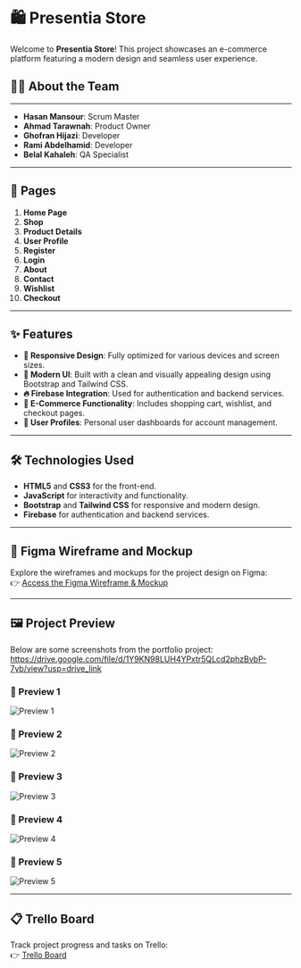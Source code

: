 # 🛍️ Presentia Store  

Welcome to **Presentia Store**! This project showcases an e-commerce platform featuring a modern design and seamless user experience.  

## 👨‍💻 About the Team  

---

- **Hasan Mansour**: Scrum Master  
- **Ahmad Tarawnah**: Product Owner  
- **Ghofran Hijazi**: Developer  
- **Rami Abdelhamid**: Developer  
- **Belal Kahaleh**: QA Specialist  

---

## 📄 Pages  
1. **Home Page**  
2. **Shop**  
3. **Product Details**  
4. **User Profile**  
5. **Register**  
6. **Login**  
7. **About**  
8. **Contact**  
9. **Wishlist**  
10. **Checkout**  

---

## ✨ Features  
- **📱 Responsive Design**: Fully optimized for various devices and screen sizes.  
- **🎨 Modern UI**: Built with a clean and visually appealing design using Bootstrap and Tailwind CSS.  
- **🔥 Firebase Integration**: Used for authentication and backend services.  
- **🛒 E-Commerce Functionality**: Includes shopping cart, wishlist, and checkout pages.  
- **👤 User Profiles**: Personal user dashboards for account management.  

---

## 🛠️ Technologies Used  
- **HTML5** and **CSS3** for the front-end.  
- **JavaScript** for interactivity and functionality.  
- **Bootstrap** and **Tailwind CSS** for responsive and modern design.  
- **Firebase** for authentication and backend services.  

---

## 🎨 Figma Wireframe and Mockup  
Explore the wireframes and mockups for the project design on Figma:  
👉 [Access the Figma Wireframe & Mockup](https://www.figma.com/design/your-figma-link)  

---

## 🖼️ Project Preview  
Below are some screenshots from the portfolio project:
https://drive.google.com/file/d/1Y9KN98LUH4YPxtr5QLcd2phzBvbP-7yb/view?usp=drive_link
### 📸 Preview 1  
![Preview 1](https://drive.google.comuc?export=view&id=1Y9KN98LUH4YPxtr5QLcd2phzBvbP-7yb)

### 📸 Preview 2  
![Preview 2](https://drive.google.com/uc?export=view&id=1-8u3pStG-W5-bwCU1jvcbF1bACBnbA0F)

### 📸 Preview 3  
![Preview 3](https://drive.google.com/uc?export=view&id=1o0l09UHPEC1ugInHv9FL2tFUnX881ZrW)

### 📸 Preview 4  
![Preview 4](https://drive.google.com/uc?export=view&id=1Ha1hddznr7U6ctgaYoxPVLrHHb3fHg_-)

### 📸 Preview 5  
![Preview 5](https://drive.google.com/uc?export=view&id=1DcCwqMof-NO8KQG2O7rxbPw5xG2E-2W-)

---

## 📋 Trello Board  
Track project progress and tasks on Trello:  
👉 [Trello Board](https://trello.com/b/yRNoKGDm/project-js)
